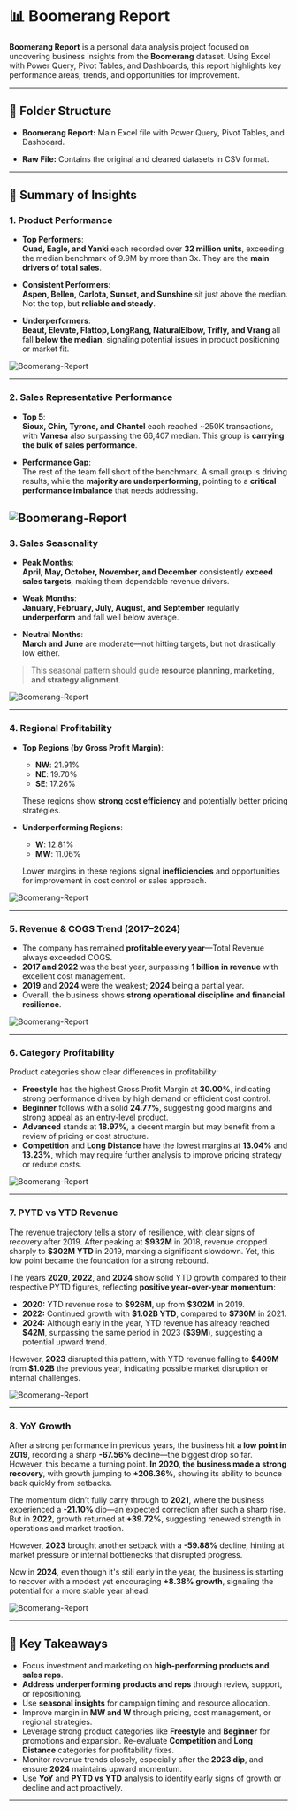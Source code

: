 # 📊 Boomerang Report

**Boomerang Report** is a personal data analysis project focused on uncovering business insights from the **Boomerang** dataset. Using Excel with Power Query, Pivot Tables, and Dashboards, this report highlights key performance areas, trends, and opportunities for improvement.

---

## 📁 Folder Structure

- **Boomerang Report:**
  Main Excel file with Power Query, Pivot Tables, and Dashboard.

- **Raw File:**
  Contains the original and cleaned datasets in CSV format.

---

## 📌 Summary of Insights

### **1. Product Performance**

- **Top Performers**:\
  **Quad, Eagle, and Yanki** each recorded over **32 million units**, exceeding the median benchmark of 9.9M by more than 3x. They are the **main drivers of total sales**.

- **Consistent Performers**:\
  **Aspen, Bellen, Carlota, Sunset, and Sunshine** sit just above the median. Not the top, but **reliable and steady**.

- **Underperformers**:\
  **Beaut, Elevate, Flattop, LongRang, NaturalElbow, Trifly, and Vrang** all fall **below the median**, signaling potential issues in product positioning or market fit.

![Boomerang-Report](Images\Product_Performance.png)

---

### **2. Sales Representative Performance**

- **Top 5**:\
  **Sioux, Chin, Tyrone, and Chantel** each reached \~250K transactions, with **Vanesa** also surpassing the 66,407 median. This group is **carrying the bulk of sales performance**.

- **Performance Gap**:\
  The rest of the team fell short of the benchmark. A small group is driving results, while the **majority are underperforming**, pointing to a **critical performance imbalance** that needs addressing.


![Boomerang-Report](Images\Sales_representative_performance.png)
---

### **3. Sales Seasonality**

- **Peak Months**:\
  **April, May, October, November, and December** consistently **exceed sales targets**, making them dependable revenue drivers.

- **Weak Months**:\
  **January, February, July, August, and September** regularly **underperform** and fall well below average.

- **Neutral Months**:\
  **March and June** are moderate—not hitting targets, but not drastically low either.

> This seasonal pattern should guide **resource planning, marketing, and strategy alignment**.

![Boomerang-Report](Images\Sales_Seasonality.png)


---

### **4. Regional Profitability**

- **Top Regions (by Gross Profit Margin)**:

  - **NW**: 21.91%
  - **NE**: 19.70%
  - **SE**: 17.26%

  These regions show **strong cost efficiency** and potentially better pricing strategies.

- **Underperforming Regions**:

  - **W**: 12.81%
  - **MW**: 11.06%

  Lower margins in these regions signal **inefficiencies** and opportunities for improvement in cost control or sales approach.

![Boomerang-Report](Images\Regional_Profitability.png)

---

### **5. Revenue & COGS Trend (2017–2024)**

- The company has remained **profitable every year**—Total Revenue always exceeded COGS.
- **2017 and 2022** was the best year, surpassing **1 billion in revenue** with excellent cost management.
- **2019** and **2024** were the weakest; **2024** being a partial year.
- Overall, the business shows **strong operational discipline and financial resilience**.

![Boomerang-Report](Images\Revenue&COGS.png)

---

### **6. Category Profitability**

Product categories show clear differences in profitability:

- **Freestyle** has the highest Gross Profit Margin at **30.00%**, indicating strong performance driven by high demand or efficient cost control.
- **Beginner** follows with a solid **24.77%**, suggesting good margins and strong appeal as an entry-level product.
- **Advanced** stands at **18.97%**, a decent margin but may benefit from a review of pricing or cost structure.
- **Competition** and **Long Distance** have the lowest margins at **13.04%** and **13.23%**, which may require further analysis to improve pricing strategy or reduce costs.


![Boomerang-Report](Images\Category_Profitability.png)

---

### **7. PYTD vs YTD Revenue**

The revenue trajectory tells a story of resilience, with clear signs of recovery after 2019.
After peaking at **\$932M** in 2018, revenue dropped sharply to **\$302M YTD** in 2019, marking a significant slowdown. Yet, this low point became the foundation for a strong rebound.

The years **2020**, **2022**, and **2024** show solid YTD growth compared to their respective PYTD figures, reflecting **positive year-over-year momentum**:

- **2020:** YTD revenue rose to **\$926M**, up from **\$302M** in 2019.
- **2022:** Continued growth with **\$1.02B YTD**, compared to **\$730M** in 2021.
- **2024:** Although early in the year, YTD revenue has already reached **\$42M**, surpassing the same period in 2023 (**\$39M**), suggesting a potential upward trend.

However, **2023** disrupted this pattern, with YTD revenue falling to **\$409M** from **\$1.02B** the previous year, indicating possible market disruption or internal challenges.


![Boomerang-Report](Images\PYTDvsYTD.png)

---

### **8. YoY Growth**

After a strong performance in previous years, the business hit **a low point in 2019**, recording a sharp **-67.56%** decline—the biggest drop so far. However, this became a turning point. **In 2020, the business made a strong recovery**, with growth jumping to **+206.36%**, showing its ability to bounce back quickly from setbacks.

The momentum didn’t fully carry through to **2021**, where the business experienced a **-21.10%** dip—an expected correction after such a sharp rise. But in **2022**, growth returned at **+39.72%**, suggesting renewed strength in operations and market traction.

However, **2023** brought another setback with a **-59.88%** decline, hinting at market pressure or internal bottlenecks that disrupted progress.

Now in **2024**, even though it's still early in the year, the business is starting to recover with a modest yet encouraging **+8.38% growth**, signaling the potential for a more stable year ahead.

![Boomerang-Report](Images\YoY_growth.png)

---

## 🧠 Key Takeaways
- Focus investment and marketing on **high-performing products and sales reps**.
- **Address underperforming products and reps** through review, support, or repositioning.
- Use **seasonal insights** for campaign timing and resource allocation.
- Improve margin in **MW and W** through pricing, cost management, or regional strategies.
- Leverage strong product categories like **Freestyle** and **Beginner** for promotions and expansion. Re-evaluate **Competition** and **Long Distance** categories for profitability fixes.
- Monitor revenue trends closely, especially after the **2023 dip**, and ensure **2024** maintains upward momentum.
- Use **YoY** and **PYTD vs YTD** analysis to identify early signs of growth or decline and act proactively.

---
